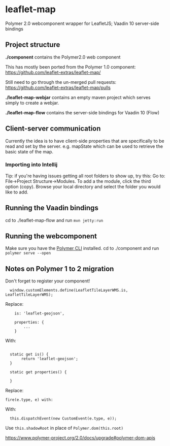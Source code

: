 # leaflet-map

Polymer 2.0 webcomponent wrapper for LeafletJS;
Vaadin 10 server-side bindings

## Project structure
**./component** contains the Polymer2.0 web component

This has mostly been ported from the Polymer 1.0 component:
https://github.com/leaflet-extras/leaflet-map/

Still need to go through the un-merged pull requests:
https://github.com/leaflet-extras/leaflet-map/pulls

**./leaflet-map-webjar** contains an empty maven project which serves simply to create a webjar. 

**./leaflet-map-flow** contains the server-side bindings for Vaadin 10 (Flow)

## Client-server communication

Currently the idea is to have client-side properties that are specifically to be read and set by the server.
e.g. mapState which can be used to retrieve the basic state of the map.

### Importing into Intellij
Tip: if you're having issues getting all root folders to show up, try this:
Go to: File->Project Structure->Modules.
To add a the module, click the third option (copy). Browse your local directory and select the folder you would like to add.

## Running the Vaadin bindings
cd to ./leaflet-map-flow and run `mvn jetty:run`

## Running the webcomponent
Make sure you have the [Polymer CLI](https://www.npmjs.com/package/polymer-cli) installed.
cd to ./component and run `polymer serve --open`

## Notes on Polymer 1 to 2 migration
Don't forget to register your component!
```$xslt
  window.customElements.define(LeafletTileLayerWMS.is, LeafletTileLayerWMS);
```

Replace:
```$js
	is: 'leaflet-geojson',

	properties: {
	    ...
	}

```

With:
```$js

  static get is() {
	   return 'leaflet-geojson';
  }
  
  static get properties() {
  
  }
```

Replace:
```$js
fire(e.type, e) with:
```
With:
          
```
  this.dispatchEvent(new CustomEvent(e.type, e));
```

Use `this.shadowRoot` in place of `Polymer.dom(this.root)`

https://www.polymer-project.org/2.0/docs/upgrade#polymer-dom-apis
